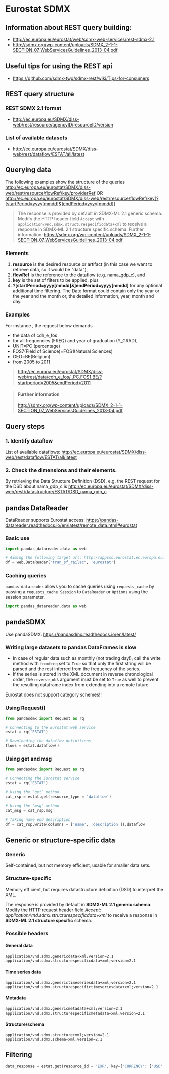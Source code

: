 # Eurostat SDMX

<!-- @import "[TOC]" {cmd="toc" depthFrom=1 depthTo=6 orderedList=false} -->

## Information about REST query building:
* http://ec.europa.eu/eurostat/web/sdmx-web-services/rest-sdmx-2.1
* http://sdmx.org/wp-content/uploads/SDMX_2-1-1-SECTION_07_WebServicesGuidelines_2013-04.pdf

## Useful tips for using the REST api
* https://github.com/sdmx-twg/sdmx-rest/wiki/Tips-for-consumers


## REST query structure
### REST SDMX 2.1 format
* http://ec.europa.eu/SDMX/diss-web/rest/resource/agencyID/resourceID/version

### List of available datasets
* http://ec.europa.eu/eurostat/SDMX/diss-web/rest/dataflow/ESTAT/all/latest

## Querying data
The following examples show the structure of the queries
http://ec.europa.eu/eurostat/SDMX/diss-web/rest/resource/flowRef/key/providerRef
OR
http://ec.europa.eu/eurostat/SDMX/diss-web/rest/resource/flowRef/key[?[startPeriod=yyyy[mmdd]&]endPeriod=yyyy[mmdd]]

> The response is provided by default in SDMX-ML 2.1 generic schema. Modify the HTTP header field `Accept` with `application/vnd.sdmx.structurespecificdata+xml` to receive a response in SDMX-ML 2.1 structure specific schema.
> Further information: https://sdmx.org/wp-content/uploads/SDMX_2-1-1-SECTION_07_WebServicesGuidelines_2013-04.pdf

### Elements
1. **resource** is the desired resource or artifact (in this case we want to retrieve data, so it would be "data"),
2. **flowRef** is the reference to the dataflow (e.g. nama_gdp_c), and
3. **key** is the set of filters to be applied, plus
4. **?[startPeriod=yyyy[mmdd]&]endPeriod=yyyy[mmdd]** for any optional additional time filtering. The Date format could contain only the year or the year and the month or, the detailed information, year, month and day.

### Examples
For instance , the request below demands
* the data of cdh_e_fos
* for all frequencies (FREQ) and year of graduation (Y_GRAD),
* UNIT=PC (percentage)
* FOS7(Field of Science)=FOS1(Natural Sciences)
* GEO=BE(Belgium)
* from 2005 to 2011

> http://ec.europa.eu/eurostat/SDMX/diss-web/rest/data/cdh_e_fos/..PC.FOS1.BE/?startperiod=2005&endPeriod=2011


> #### Further information
> http://sdmx.org/wp-content/uploads/SDMX_2-1-1-SECTION_07_WebServicesGuidelines_2013-04.pdf

## Query steps
### 1. Identify dataflow

List of available dataflows: http://ec.europa.eu/eurostat/SDMX/diss-web/rest/dataflow/ESTAT/all/latest

### 2. Check the dimensions and their elements.

By retrieving the Data Structure Definition (DSD), e.g. the REST request for the DSD about nama_gdp_c is http://ec.europa.eu/eurostat/SDMX/diss-web/rest/datastructure/ESTAT/DSD_nama_gdp_c

## pandas DataReader
DataReader supports Eurostat access: https://pandas-datareader.readthedocs.io/en/latest/remote_data.html#eurostat

### Basic use
```python
import pandas_datareader.data as web

# Aiming the following target url: http://appsso.eurostat.ec.europa.eu/nui/show.do?dataset=tran_sf_railac&lang=en
df = web.DataReader("tran_sf_railac", 'eurostat')
```
### Caching queries
`pandas-datareader` allows you to cache queries using `requests_cache` by passing a `requests_cache.Session` to `DataReader` or `Options` using the session parameter.

```python
import pandas_datareader.data as web
```

## pandaSDMX
Use pandaSDMX: https://pandasdmx.readthedocs.io/en/latest/

### Writing large datasets to pandas DataFrames is slow
* In case of regular data such as monthly (not trading day!), call the write method with `fromfreq` set to `True` so that only the first string will be parsed and the rest inferred from the frequency of the series.
* If the series is stored in the XML document in reverse chronological order, the `reverse_ob`s argument must be set to `True` as well to prevent the resulting dataframe index from extending into a remote future

Eurostat does not support category schemes!!

### Using Request()
```python
from pandasdmx import Request as rq

# Connecting to the Eurostat web service
estat = rq('ESTAT')

# Downloading the dataflow definitions
flows = estat.dataflow()
```

### Using get and msg
```python
from pandasdmx import Request as rq

# Connecting the Eurostat service
estat = rq('ESTAT')

# Using the `get` method
cat_rsp = estat.get(resource_type = 'dataflow')

# Using the 'msg' method
cat_msg = cat_rsp.msg

# Taking name end description
df = cat_rsp.write(columns = ['name', 'description']).dataflow
```

## Generic or structure-specific data
### Generic
Self-contained, but not memory efficient, usable for smaller data sets.
### Structure-specific
Memory efficient, but requires datastructure definition (DSD) to interpret the XML.

The response is provided by default in **SDMX-ML 2.1 generic schema**. Modify the HTTP request header field _Accept: application/vnd.sdmx.structurespecificdata+xml_ to receive a response in **SDMX-ML 2.1 structure specific** schema.

### Possible headers
#### General data
```
application/vnd.sdmx.genericdata+xml;version=2.1
application/vnd.sdmx.structurespecificdata+xml;version=2.1
```

#### Time series data
```
application/vnd.sdmx.generictimeseriesdata+xml;version=2.1
application/vnd.sdmx.structurespecifictimeseriesdata+xml;version=2.1
```

#### Metadata
```
application/vnd.sdmx.genericmetadata+xml;version=2.1
application/vnd.sdmx.structurespecificmetadata+xml;version=2.1
```

#### Structure/schema
```
application/vnd.sdmx.structure+xml;version=2.1
application/vnd.sdmx.schema+xml;version=2.1
```

## Filtering

```python
data_response = estat.get(resource_id = 'EXR', key={'CURRENCY': ['USD', 'JPY']}, params = {'startPeriod': '2016'})
```
